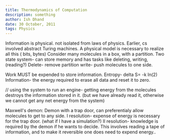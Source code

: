 ```yaml
---
title: Thermodynamics of Computation
description: something
author: Ish Dhand
date: 30 October, 2011
tags: Physics
---
```


Information is physical. not isolated from laws of physics.
Earlier, cs involved abstract Turing machines.
A physical model is necessary to realize all this ( bits, bytes) 
Consider many molecules in a box, with a partition.
Two state system- can store memory and has tasks like deleting, writing, (reading?)
Delete- remove partition
write- push molecules to one side.

Work MUST be expended to store information.
Entropy- delta S= -k ln(2)
Information- the energy required to erase all data and reset it to zero.

// using the system to run an engine- getting energy from the molecules destroys the information stored in it. (but we have already read it, otherwise we cannot get any net energy from the system)

Maxwell's demon:
Demon with a trap door, can preferentialy allow molecules to get to any side.
I resolution- expense of energy is necessary for the trap door. (what if I have a simulation?)
II resolution- knowledge is required by the demon if he wants to decide. This involves reading a tape of information, and to make it reversible one does need to expend energy..
